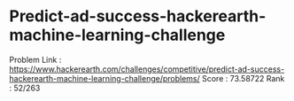 # Predict-ad-success-hackerearth-machine-learning-challenge
Problem Link : https://www.hackerearth.com/challenges/competitive/predict-ad-success-hackerearth-machine-learning-challenge/problems/
Score : 73.58722
Rank : 52/263
